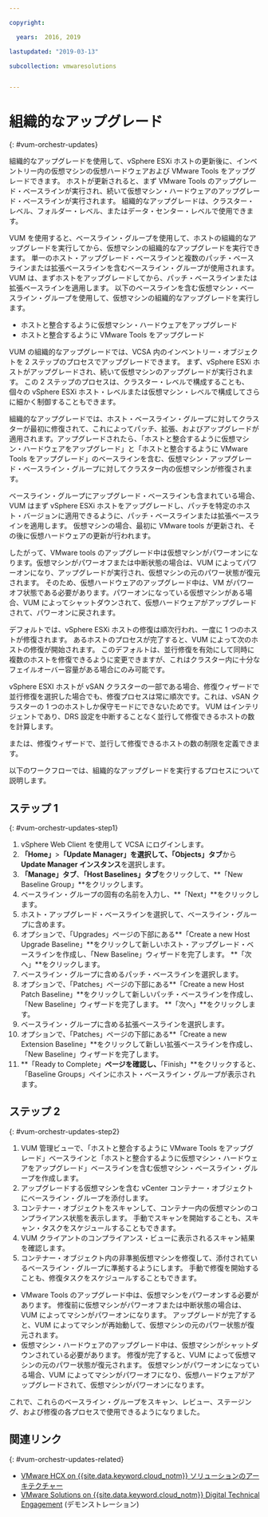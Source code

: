 ```yaml
---

copyright:

  years:  2016, 2019

lastupdated: "2019-03-13"

subcollection: vmwaresolutions


---
```


#	組織的なアップグレード
{: #vum-orchestr-updates}

組織的なアップグレードを使用して、vSphere ESXi ホストの更新後に、インベントリー内の仮想マシンの仮想ハードウェアおよび VMware Tools をアップグレードできます。 ホストが更新されると、まず VMware Tools のアップグレード・ベースラインが実行され、続いて仮想マシン・ハードウェアのアップグレード・ベースラインが実行されます。 組織的なアップグレードは、クラスター・レベル、フォルダー・レベル、またはデータ・センター・レベルで使用できます。

VUM を使用すると、ベースライン・グループを使用して、ホストの組織的なアップグレードを実行してから、仮想マシンの組織的なアップグレードを実行できます。 単一のホスト・アップグレード・ベースラインと複数のパッチ・ベースラインまたは拡張ベースラインを含むベースライン・グループが使用されます。 VUM は、まずホストをアップグレードしてから、パッチ・ベースラインまたは拡張ベースラインを適用します。 以下のベースラインを含む仮想マシン・ベースライン・グループを使用して、仮想マシンの組織的なアップグレードを実行します。
* ホストと整合するように仮想マシン・ハードウェアをアップグレード
* ホストと整合するように VMware Tools をアップグレード

VUM の組織的なアップグレードでは、VCSA 内のインベントリー・オブジェクトを 2 ステップのプロセスでアップグレードできます。 まず、vSphere ESXi ホストがアップグレードされ、続いて仮想マシンのアップグレードが実行されます。 この 2 ステップのプロセスは、クラスター・レベルで構成することも、個々の vSphere ESXi ホスト・レベルまたは仮想マシン・レベルで構成してさらに細かく制御することもできます。

組織的なアップグレードでは、ホスト・ベースライン・グループに対してクラスターが最初に修復されて、これによってパッチ、拡張、およびアップグレードが適用されます。アップグレードされたら、「ホストと整合するように仮想マシン・ハードウェアをアップグレード」と「ホストと整合するように VMware Tools をアップグレード」のベースラインを含む、仮想マシン・アップグレード・ベースライン・グループに対してクラスター内の仮想マシンが修復されます。

ベースライン・グループにアップグレード・ベースラインも含まれている場合、VUM はまず vSphere ESXi ホストをアップグレードし、パッチを特定のホスト・バージョンに適用できるように、パッチ・ベースラインまたは拡張ベースラインを適用します。 仮想マシンの場合、最初に VMware tools が更新され、その後に仮想ハードウェアの更新が行われます。

したがって、VMware tools のアップグレード中は仮想マシンがパワーオンになります。仮想マシンがパワーオフまたは中断状態の場合は、VUM によってパワーオンになり、アップグレードが実行され、仮想マシンの元のパワー状態が復元されます。 そのため、仮想ハードウェアのアップグレード中は、VM がパワーオフ状態である必要があります。パワーオンになっている仮想マシンがある場合、VUM によってシャットダウンされて、仮想ハードウェアがアップグレードされて、パワーオンに戻されます。

デフォルトでは、vSphere ESXi ホストの修復は順次行われ、一度に 1 つのホストが修復されます。 あるホストのプロセスが完了すると、VUM によって次のホストの修復が開始されます。 このデフォルトは、並行修復を有効にして同時に複数のホストを修復できるように変更できますが、これはクラスター内に十分なフェイルオーバー容量がある場合にのみ可能です。

vSphere ESXI ホストが vSAN クラスターの一部である場合、修復ウィザードで並行修復を選択した場合でも、修復プロセスは常に順次です。これは、vSAN クラスターの 1 つのホストしか保守モードにできないためです。 VUM はインテリジェントであり、DRS 設定を中断することなく並行して修復できるホストの数を計算します。

または、修復ウィザードで、並行して修復できるホストの数の制限を定義できます。

以下のワークフローでは、組織的なアップグレードを実行するプロセスについて説明します。

## ステップ 1
{: #vum-orchestr-updates-step1}

1. vSphere Web Client を使用して VCSA にログインします。
2. **「Home」**>**「Update Manager」**を選択して、**「Objects」タブ**から **Update Manager インスタンス**を選択します。
3. **「Manage」タブ**、**「Host Baselines」タブ**をクリックして、**「New Baseline Group」**をクリックします。
4. ベースライン・グループの固有の名前を入力し、**「Next」**をクリックします。
5. ホスト・アップグレード・ベースラインを選択して、ベースライン・グループに含めます。
6. オプションで、「Upgrades」ページの下部にある**「Create a new Host Upgrade Baseline」**をクリックして新しいホスト・アップグレード・ベースラインを作成し、「New Baseline」ウィザードを完了します。 **「次へ」**をクリックします。
7. ベースライン・グループに含めるパッチ・ベースラインを選択します。
8. オプションで、「Patches」ページの下部にある**「Create a new Host Patch Baseline」**をクリックして新しいパッチ・ベースラインを作成し、「New Baseline」ウィザードを完了します。 **「次へ」**をクリックします。
9. ベースライン・グループに含める拡張ベースラインを選択します。
10. オプションで、「Patches」ページの下部にある**「Create a new Extension Baseline」**をクリックして新しい拡張ベースラインを作成し、「New Baseline」ウィザードを完了します。
11. **「Ready to Complete」**ページを確認し、**「Finish」**をクリックすると、「Baseline Groups」ペインにホスト・ベースライン・グループが表示されます。

## ステップ 2
{: #vum-orchestr-updates-step2}

1. VUM 管理ビューで、「ホストと整合するように VMware Tools をアップグレード」ベースラインと「ホストと整合するように仮想マシン・ハードウェアをアップグレード」ベースラインを含む仮想マシン・ベースライン・グループを作成します。
2. アップグレードする仮想マシンを含む vCenter コンテナー・オブジェクトにベースライン・グループを添付します。
3. コンテナー・オブジェクトをスキャンして、コンテナー内の仮想マシンのコンプライアンス状態を表示します。 手動でスキャンを開始することも、スキャン・タスクをスケジュールすることもできます。
4. VUM クライアントのコンプライアンス・ビューに表示されるスキャン結果を確認します。
5. コンテナー・オブジェクト内の非準拠仮想マシンを修復して、添付されているベースライン・グループに準拠するようにします。 手動で修復を開始することも、修復タスクをスケジュールすることもできます。
* VMware Tools のアップグレード中は、仮想マシンをパワーオンする必要があります。 修復前に仮想マシンがパワーオフまたは中断状態の場合は、VUM によってマシンがパワーオンになります。 アップグレードが完了すると、VUM によってマシンが再始動して、仮想マシンの元のパワー状態が復元されます。
* 仮想マシン・ハードウェアのアップグレード中は、仮想マシンがシャットダウンされている必要があります。 修復が完了すると、VUM によって仮想マシンの元のパワー状態が復元されます。 仮想マシンがパワーオンになっている場合、VUM によってマシンがパワーオフになり、仮想ハードウェアがアップグレードされて、仮想マシンがパワーオンになります。

これで、これらのベースライン・グループをスキャン、レビュー、ステージング、および修復の各プロセスで使用できるようになりました。

## 関連リンク
{: #vum-orchestr-updates-related}

* [VMware HCX on {{site.data.keyword.cloud_notm}} ソリューションのアーキテクチャー](/docs/services/vmwaresolutions/services?topic=vmware-solutions-hcx-archi-intro#hcx-archi-intro)
* [VMware Solutions on {{site.data.keyword.cloud_notm}} Digital Technical Engagement](https://ibm-dte.mybluemix.net/ibm-vmware) (デモンストレーション)
